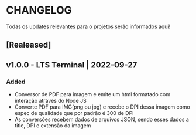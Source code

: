 # CHANGELOG

Todas os updates relevantes para o projetos serão informados aqui!

## [Realeased]

## v1.0.0 - LTS Terminal | 2022-09-27

### Added

- Conversor de PDF para imagem e emite um html formatado com interação atráves do Node JS
- Converte PDF para IMG(png ou jpg) e recebe o DPI dessa imagem como espec de qualidade que por padrão é 300 de DPI
- As conversões recebem dados de arquivos JSON, sendo esses dados a title, DPI e extensão da imagem
